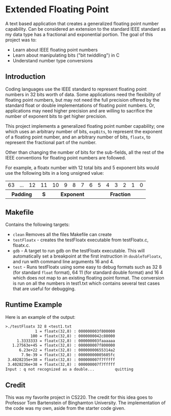 # Extended Floating Point

A text based application that creates a generalized floating point number capability. Can be considered an extension to the standard IEEE standard as my data type has a fractional and exponential portion. The goal of this project was to:

- Learn about IEEE floating point numbers
- Learn about manipulating bits ("bit twiddling") in C
- Understand number type conversions

## Introduction

Coding languages use the IEEE standard to represent floating point numbers in 32 bits worth of data. Some applications need the flexibility of floating point numbers, but may not need the full precision offered by the standard float or double implementations of floating point numbers. Or, applications may need higher precision and are willing to sacrifice the number of exponent bits to get higher precision.

This project implements a generalized floating point number capability; one which uses an arbitrary number of bits, `expBits`, to represent the exponent of a floating point number, and an arbitrary number of bits, `floatx`, to represent the fractional part of the number.

Other than changing the number of bits for the sub-fields, all the rest of the IEEE conventions for floating point numbers are followed.

For example, a floatx number with 12 total bits and 5 exponent bits would use the following bits in a long unsigned value:

<table>
<tr><td>63</td><td>...</td><td>12</td><td>11</td><td>10</td><td>9</td><td>8</td><td>7</td><td>6</td><td>5</td><td>4</td><td>3</td><td>2</td><td>1</td><td>0</td></tr>
<tr><th colspan=3>Padding</th><th>S</th><th colspan=5>Exponent</th><th colspan=6>Fraction</th><tr>
</table>

## Makefile

Contains the following targets:

- `clean` Removes all the files Makefile can create
- `testFloatx` - creates the testFloatx executable from testFloatx.c, floatx.c.
- `gdb` - A target to run gdb on the testFloatx executable. This will automatically set a breakpoint at the first instruction in `doubleToFloatx`, and run with command line arguments 16 and 4.
- `test` - Runs testFloatx using some easy to debug formats such as 32 8 (for standard `float` format), 64 11 (for standard double format) and 16 4 which does not map to an existing floating point format. The conversion is run on all the numbers in test1.txt which contains several test cases that are useful for debugging.

## Runtime Example

Here is an example of the output:

```txt
>./testFloatx 32 8 <test1.txt
             1 = floatx(32,8) : 000000003f800000
           100 = floatx(32,8) : 0000000042c80000
     1.3333333 = floatx(32,8) : 000000003faaaaaa
   1.27563e+45 = floatx(32,8) : 000000007f800000
      6.23e+22 = floatx(32,8) : 00000000655314a2
       7.9e-39 = floatx(32,8) : 00000000005605fc
 3.4028235e+38 = floatx(32,8) : 000000007f7fffff
 3.4028236e+38 = floatx(32,8) : 000000007f7fffff
Input : q not recognized as a double...         quitting

```

## Credit

This was my favorite project in CS220. The credit for this idea goes to Professor Tom Bartenstein of Binghamton University. The implementation of the code was my own, aside from the starter code given.
